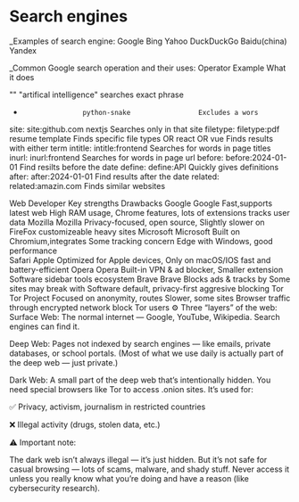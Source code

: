 # Search engines

_Examples of search engine:
Google
Bing
Yahoo
DuckDuckGo
Baidu(china)
Yandex

_Common Google search operation and their uses:
Operator            Example                       What it does

""                  "artifical intelligence"      searches exact phrase
-                    python-snake                 Excludes a wors
site:               site:github.com nextjs        Searches only in that site 
filetype:           filetype:pdf resume template  Finds specific file types 
OR                  react OR vue                  Finds results with either term
intitle:            intitle:frontend              Searches for words in page titles
inurl:              inurl:frontend                Searches for words in page url
before:             before:2024-01-01             Find resilts before the date 
define:             define:API                    Quickly gives definitions
after:              after:2024-01-01              Find results after the date
related:            related:amazin.com            Finds similar websites

Web         Developer       Key strengths                       Drawbacks
 Google     Google          Fast,supports latest web            High RAM usage,
 Chrome                     features, lots of extensions        tracks user data
 Mozilla    Mozilla         Privacy-focused, open source,       Slightly slower on
 FireFox                    customizeable                       heavy sites
 Microsoft  Microsoft       Built on Chromium,integrates        Some tracking concern
 Edge                       with Windows, good performance  
 Safari     Apple           Optimized for Apple devices,        Only on macOS/IOS
                            fast and battery-efficient
 Opera     Opera            Built-in VPN & ad blocker,          Smaller extension
           Software         sidebar tools                       ecosystem
 Brave     Brave            Blocks ads & tracks by              Some sites may break with
           Software         default, privacy-first              aggresive blocking
 Tor       Tor Project      Focused on anonymity, routes        Slower, some sites
 Browser                    traffic through encrypted network   block Tor users
⚙️ Three “layers” of the web:
Surface Web: The normal internet — Google, YouTube, Wikipedia. Search engines can find it.

Deep Web: Pages not indexed by search engines — like emails, private databases, or school portals. (Most of what we use daily is actually part of the deep web — just private.)

Dark Web: A small part of the deep web that’s intentionally hidden. You need special browsers like Tor to access .onion sites. It’s used for:

✅ Privacy, activism, journalism in restricted countries

❌ Illegal activity (drugs, stolen data, etc.)

⚠️ Important note:

The dark web isn’t always illegal — it’s just hidden.
But it’s not safe for casual browsing — lots of scams, malware, and shady stuff.
Never access it unless you really know what you’re doing and have a reason (like cybersecurity research).
